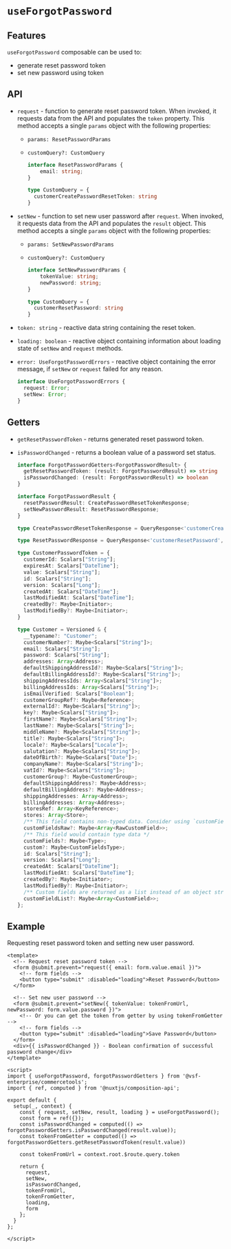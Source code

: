 # `useForgotPassword` <Badge text="Added in 1.3" type="info" />

## Features

`useForgotPassword` composable can be used to:

* generate reset password token
* set new password using token

## API

- `request` - function to generate reset password token. When invoked, it requests data from the API and populates the `token` property. This method accepts a single `params` object with the following properties:

  - `params: ResetPasswordParams`

  - `customQuery?: CustomQuery`

    ```typescript
    interface ResetPasswordParams {
        email: string;
    }

    type CustomQuery = {
      customerCreatePasswordResetToken: string
    }
    ```

- `setNew` - function to set new user password after `request`. When invoked, it requests data from the API and populates the `result` object. This method accepts a single `params` object with the following properties:

  - `params: SetNewPasswordParams`
  
  - `customQuery?: CustomQuery`

    ```typescript
    interface SetNewPasswordParams {
        tokenValue: string;
        newPassword: string;
    }

    type CustomQuery = {
      customerResetPassword: string
    }
    ```

- `token: string` - reactive data string containing the reset token.

- `loading: boolean` - reactive object containing information about loading state of `setNew` and `request` methods.

- `error: UseForgotPasswordErrors` - reactive object containing the error message, if `setNew` or `request` failed for any reason.

  ```ts
  interface UseForgotPasswordErrors {
    request: Error;
    setNew: Error;
  }
  ```

## Getters

- `getResetPasswordToken` - returns generated reset password token.

- `isPasswordChanged` - returns a boolean value of a password set status.

  ```ts
  interface ForgotPasswordGetters<ForgotPasswordResult> {
    getResetPasswordToken: (result: ForgotPasswordResult) => string
    isPasswordChanged: (result: ForgotPasswordResult) => boolean
  }

  interface ForgotPasswordResult {
    resetPasswordResult: CreatePasswordResetTokenResponse;
    setNewPasswordResult: ResetPasswordResponse;
  }

  type CreatePasswordResetTokenResponse = QueryResponse<'customerCreatePasswordResetToken', CustomerPasswordToken>;

  type ResetPasswordResponse = QueryResponse<'customerResetPassword', Customer>;

  type CustomerPasswordToken = {
    customerId: Scalars["String"];
    expiresAt: Scalars["DateTime"];
    value: Scalars["String"];
    id: Scalars["String"];
    version: Scalars["Long"];
    createdAt: Scalars["DateTime"];
    lastModifiedAt: Scalars["DateTime"];
    createdBy?: Maybe<Initiator>;
    lastModifiedBy?: Maybe<Initiator>;
  }

  type Customer = Versioned & {
    __typename?: "Customer";
    customerNumber?: Maybe<Scalars["String"]>;
    email: Scalars["String"];
    password: Scalars["String"];
    addresses: Array<Address>;
    defaultShippingAddressId?: Maybe<Scalars["String"]>;
    defaultBillingAddressId?: Maybe<Scalars["String"]>;
    shippingAddressIds: Array<Scalars["String"]>;
    billingAddressIds: Array<Scalars["String"]>;
    isEmailVerified: Scalars["Boolean"];
    customerGroupRef?: Maybe<Reference>;
    externalId?: Maybe<Scalars["String"]>;
    key?: Maybe<Scalars["String"]>;
    firstName?: Maybe<Scalars["String"]>;
    lastName?: Maybe<Scalars["String"]>;
    middleName?: Maybe<Scalars["String"]>;
    title?: Maybe<Scalars["String"]>;
    locale?: Maybe<Scalars["Locale"]>;
    salutation?: Maybe<Scalars["String"]>;
    dateOfBirth?: Maybe<Scalars["Date"]>;
    companyName?: Maybe<Scalars["String"]>;
    vatId?: Maybe<Scalars["String"]>;
    customerGroup?: Maybe<CustomerGroup>;
    defaultShippingAddress?: Maybe<Address>;
    defaultBillingAddress?: Maybe<Address>;
    shippingAddresses: Array<Address>;
    billingAddresses: Array<Address>;
    storesRef: Array<KeyReference>;
    stores: Array<Store>;
    /** This field contains non-typed data. Consider using `customFields` as a typed alternative. */
    customFieldsRaw?: Maybe<Array<RawCustomField>>;
    /** This field would contain type data */
    customFields?: Maybe<Type>;
    custom?: Maybe<CustomFieldsType>;
    id: Scalars["String"];
    version: Scalars["Long"];
    createdAt: Scalars["DateTime"];
    lastModifiedAt: Scalars["DateTime"];
    createdBy?: Maybe<Initiator>;
    lastModifiedBy?: Maybe<Initiator>;
    /** Custom fields are returned as a list instead of an object structure. */
    customFieldList?: Maybe<Array<CustomField>>;
  };
  ```

## Example

Requesting reset password token and setting new user password.

```vue
<template>
  <!-- Request reset password token -->
  <form @submit.prevent="request({ email: form.value.email })">
    <!-- form fields -->
    <button type="submit" :disabled="loading">Reset Password</button>
  </form>

  <!-- Set new user password -->
  <form @submit.prevent="setNew({ tokenValue: tokenFromUrl, newPassword: form.value.password })">
    <!-- Or you can get the token from getter by using tokenFromGetter -->
    <!-- form fields -->
    <button type="submit" :disabled="loading">Save Password</button>
  </form>
  <div>{{ isPasswordChanged }} - Boolean confirmation of successful password change</div>
</template>

<script>
import { useForgotPassword, forgotPasswordGetters } from '@vsf-enterprise/commercetools';
import { ref, computed } from '@nuxtjs/composition-api';

export default {
  setup(_, context) {
    const { request, setNew, result, loading } = useForgotPassword();
    const form = ref({});
    const isPasswordChanged = computed(() => forgotPasswordGetters.isPasswordChanged(result.value));
    const tokenFromGetter = computed(() => forgotPasswordGetters.getResetPasswordToken(result.value))

    const tokenFromUrl = context.root.$route.query.token

    return {
      request,
      setNew,
      isPasswordChanged,
      tokenFromUrl,
      tokenFromGetter,
      loading,
      form
    };
  }
};

</script>
```

